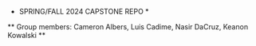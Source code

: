 * SPRING/FALL 2024 CAPSTONE REPO *

** Group members: Cameron Albers, Luis Cadime, Nasir DaCruz, Keanon Kowalski **

